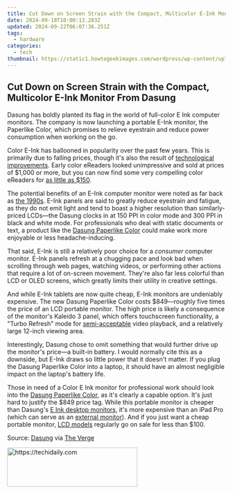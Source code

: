 ```yaml
---
title: Cut Down on Screen Strain with the Compact, Multicolor E-Ink Monitor From Dasung
date: 2024-09-18T10:00:13.283Z
updated: 2024-09-22T06:07:36.251Z
tags:
  - hardware
categories:
  - tech
thumbnail: https://static1.howtogeekimages.com/wordpress/wp-content/uploads/2024/07/47.jpg
---
```


## Cut Down on Screen Strain with the Compact, Multicolor E-Ink Monitor From Dasung

Dasung has boldly planted its flag in the world of full-color E Ink computer monitors. The company is now launching a portable E-Ink monitor, the Paperlike Color, which promises to relieve eyestrain and reduce power consumption when working on the go.

 Color E-Ink has ballooned in popularity over the past few years. This is primarily due to falling prices, though it's also the result of [technological improvements](https://extra-resources.techidaily.com/breakthrough-visuals-hp-envy-27-monitors-4k-showcase/). Early color eReaders looked unimpressive and sold at prices of $1,000 or more, but you can now find some very compelling color eReaders for [as little as $150](https://screen-activity-recording.techidaily.com/mycam-review-a-step-toward-future-proofing-your-videos/).

 The potential benefits of an E-Ink computer monitor were noted as far back as [the 1990s](https://medium.com/@supernote/the-history-of-electronic-paper-cdafa0d6cc38). E-Ink panels are said to greatly reduce eyestrain and fatigue, as they do not emit light and tend to boast a higher resolution than similarly-priced LCDs—the Dasung clocks in at 150 PPI in color mode and 300 PPI in black and white mode. For professionals who deal with static documents or text, a product like the [Dasung Paperlike Color](https://shop.dasung.com/products/the-worlds-first-portable-color-e-ink-monitor-paperlike-color-12-inch) could make work more enjoyable or less headache-inducing.

 That said, E-Ink is still a relatively poor choice for a _consumer_ computer monitor. E-Ink panels refresh at a chugging pace and look bad when scrolling through web pages, watching videos, or performing other actions that require a lot of on-screen movement. They're also far less colorful than LCD or OLED screens, which greatly limits their utility in creative settings.

 And while E-Ink tablets are now quite cheap, E-Ink monitors are undeniably expensive. The new Dasung Paperlike Color costs $849—roughly five times the price of an LCD portable monitor. The high price is likely a consequence of the monitor's Kaleido 3 panel, which offers touchscreen functionality, a "Turbo Refresh" mode for [semi-acceptable](https://youtu.be/2lEpaMEJUJ4?si=q6ftPusmPeP7B4kZ&t=312) video playback, and a relatively large 12-inch viewing area.

 Interestingly, Dasung chose to omit something that would further drive up the monitor's price—a built-in battery. I would normally cite this as a downside, but E-Ink draws so little power that it doesn't matter. If you plug the Dasung Paperlike Color into a laptop, it should have an almost negligible impact on the laptop's battery life.

 Those in need of a Color E Ink monitor for professional work should look into the [Dasung Paperlike Color](https://shop.dasung.com/products/the-worlds-first-portable-color-e-ink-monitor-paperlike-color-12-inch), as it's clearly a capable option. It's just hard to justify the $849 price tag. While this portable monitor is cheaper than Dasung's [E Ink desktop monitors](https://shop.dasung.com/products/dasung-paperlike-color-world-first-color-e-ink-monitor), it's more expensive than an iPad Pro (which can serve as an [external monitor](https://android-location-track.techidaily.com/best-anti-tracker-software-for-lenovo-thinkphone-drfone-by-drfone-virtual-android/)). And if you just want a cheap portable monitor, [LCD models](https://www.amazon.com/ViewSonic-VA1655-Portable-Ergonomics-Protective/dp/B09237LL5Q/?tag=hotoge-20&ascsubtag=UUhtgUeUpU2004527&asc%5Frefurl=https%3A%2F%2Fwww.howtogeek.com%2Fdasung-portable-e-ink-monitor-launch%2F&asc%5Fcampaign=Short-Term) regularly go on sale for less than $100.

 Source: [Dasung](https://shop.dasung.com/products/the-worlds-first-portable-color-e-ink-monitor-paperlike-color-12-inch) via [The Verge](https://www.theverge.com/2024/7/30/24209452/dasung-e-ink-monitor-display-portable)

<ins class="adsbygoogle"
     style="display:block"
     data-ad-format="autorelaxed"
     data-ad-client="ca-pub-7571918770474297"
     data-ad-slot="1223367746"></ins>

<ins class="adsbygoogle"
     style="display:block"
     data-ad-client="ca-pub-7571918770474297"
     data-ad-slot="8358498916"
     data-ad-format="auto"
     data-full-width-responsive="true"></ins>



<!-- affiliate ads begin -->
<a href="https://aligracehair.sjv.io/c/5597632/2135400/19272" target="_top" id="2135400">
  <img src="//a.impactradius-go.com/display-ad/19272-2135400" border="0" alt="https://techidaily.com" width="300" height="90"/>
</a>
<img height="0" width="0" src="https://aligracehair.sjv.io/i/5597632/2135400/19272" style="position:absolute;visibility:hidden;" border="0" />
<!-- affiliate ads end -->

